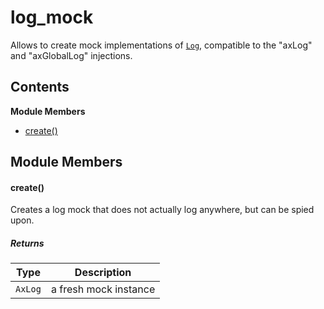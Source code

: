 
# <a id="log_mock"></a>log_mock

Allows to create mock implementations of [`Log`](-unknown-), compatible to the "axLog" and "axGlobalLog"
injections.

## Contents

**Module Members**

- [create()](#create)

## Module Members

#### <a id="create"></a>create()

Creates a log mock that does not actually log anywhere, but can be spied upon.

##### Returns

| Type | Description |
| ---- | ----------- |
| `AxLog` |  a fresh mock instance |
